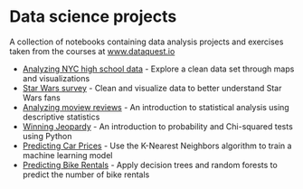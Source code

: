 # Data science projects
A collection of notebooks containing data analysis projects and exercises taken from the courses at www.dataquest.io

* [Analyzing NYC high school data](https://github.com/Fideas/data-analysis/blob/master/schools.ipynb) - Explore a clean data set through maps and visualizations
* [Star Wars survey](https://github.com/Fideas/data-analysis/blob/master/star-wars.ipynb) - Clean and visualize data to better understand Star Wars fans
* [Analyzing moview reviews](https://github.com/Fideas/data-analysis/blob/master/movies.ipynb) - An introduction to statistical analysis using descriptive statistics
* [Winning Jeopardy](https://github.com/Fideas/data-analysis/blob/master/jeopardy.ipynb) - An introduction to probability and Chi-squared tests using Python
* [Predicting Car Prices](https://github.com/Fideas/data-analysis/blob/master/cars.ipynb) - Use the K-Nearest Neighbors algorithm to train a machine learning model
* [Predicting Bike Rentals](https://github.com/Fideas/data-analysis/blob/master/bikes.ipynb) - Apply decision trees and random forests to predict the number of bike rentals
